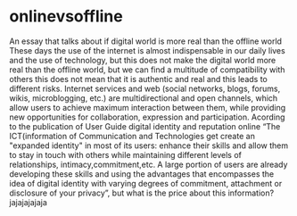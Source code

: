 # onlinevsoffline
An essay that talks about if digital world is more real than the offline world 
These days the use of the internet is almost indispensable in our daily lives and the use of technology, but this does not make the digital world more real than the offline world, but we can find a multitude of compatibility with others this does not mean that it is authentic and real and this leads to different risks. Internet services and web (social networks, blogs, forums, wikis, microblogging, etc.) are multidirectional and open channels, which allow users to achieve maximum interaction between them, while providing new opportunities for collaboration, expression and participation. Acording to the publication of  User Guide digital identity and reputation online “The ICT(information of Communication and Technologies   get create an "expanded identity" in most of its users: enhance their skills and allow them to stay in touch with others while maintaining different levels of relationships, intimacy,commitment,etc. A large portion of users are already developing these skills and using the advantages that encompasses the idea of digital identity with varying degrees of commitment, attachment or disclosure of your privacy”, but what is the price about this information?
jajajajajaja
